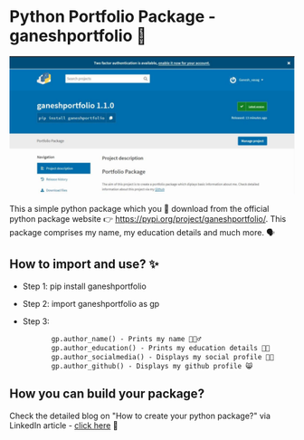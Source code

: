 # Python Portfolio Package - ganeshportfolio 🤩

![image](https://github.com/Ganeshuthiravasagam/ganeshportfolio/blob/main/Portfolio%20Package.jpeg)

This a simple python package which you 📲 download from the official python package website 👉 https://pypi.org/project/ganeshportfolio/. This package comprises my name, my education details and much more. 🗣

## How to import and use? ✨

- Step 1: pip install ganeshportfolio 

- Step 2: import ganeshportfolio as gp

- Step 3: 
             
             gp.author_name() - Prints my name 🙋🏽‍♂️
             gp.author_education() - Prints my education details 👨‍🎓
             gp.author_socialmedia() - Displays my social profile 👨‍💻
             gp.author_github() - Displays my github profile 😸
             
             
## How you can build your package?

Check the detailed blog on "How to create your python package?" via LinkedIn article - [click here](https://www.linkedin.com/feed/update/urn:li:activity:6787304918735835136/) 🤙





